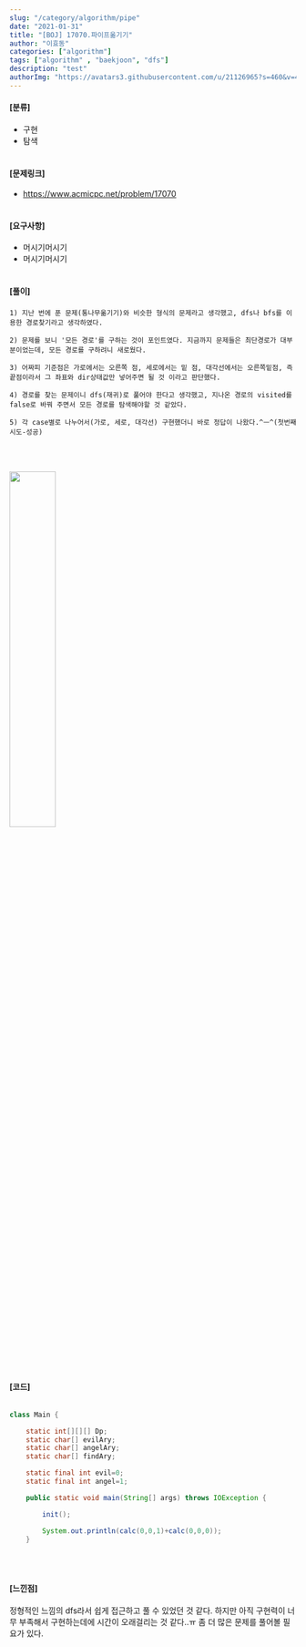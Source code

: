 ```yaml
---
slug: "/category/algorithm/pipe"
date: "2021-01-31"
title: "[BOJ] 17070.파이프옮기기"
author: "이효동"
categories: ["algorithm"]
tags: ["algorithm" , "baekjoon", "dfs"]
description: "test"
authorImg: "https://avatars3.githubusercontent.com/u/21126965?s=460&v=4"
---
```



#### [분류]
- 구현
- 탐색
<br><br>

#### [문제링크]
- https://www.acmicpc.net/problem/17070
<br><br>


#### [요구사항]
- 머시기머시기
- 머시기머시기
<br><br>

#### [풀이]
```
1) 지난 번에 푼 문제(통나무옮기기)와 비슷한 형식의 문제라고 생각했고, dfs나 bfs를 이용한 경로찾기라고 생각하였다.

2) 문제를 보니 '모든 경로'를 구하는 것이 포인트였다. 지금까지 문제들은 최단경로가 대부분이었는데, 모든 경로를 구하려니 새로웠다.

3) 어짜피 기준점은 가로에서는 오른쪽 점, 세로에서는 밑 점, 대각선에서는 오른쪽밑점, 즉 끝점이라서 그 좌표와 dir상태값만 넣어주면 될 것 이라고 판단했다.

4) 경로를 찾는 문제이니 dfs(재귀)로 풀어야 한다고 생각했고, 지나온 경로의 visited를 false로 바꿔 주면서 모든 경로를 탐색해야할 것 같았다.

5) 각 case별로 나누어서(가로, 세로, 대각선) 구현했더니 바로 정답이 나왔다.^ㅡ^(첫번째시도-성공)
```
<br><br>

<img src="https://user-images.githubusercontent.com/54053016/87925313-0fbd9800-cabb-11ea-8288-cae53e550609.jpg" width="40%" height="40%">
<br><br>

#### [코드]
```java

class Main {

    static int[][][] Dp;
    static char[] evilAry;
    static char[] angelAry;
    static char[] findAry;

    static final int evil=0;
    static final int angel=1;

    public static void main(String[] args) throws IOException {

        init();

        System.out.println(calc(0,0,1)+calc(0,0,0));
    }
```
<br><br>

#### [느낀점]

정형적인 느낌의 dfs라서 쉽게 접근하고 풀 수 있었던 것 같다. 하지만 아직 구현력이 너무 부족해서 구현하는데에 시간이 오래걸리는 것 같다..ㅠ 좀 더 많은 문제를 풀어볼 필요가 있다.

